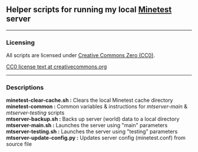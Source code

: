 ## Helper scripts for running my local [Minetest][] server


---
### Licensing

All scripts are licensed under [Creative Commons Zero (CC0)][lic.cc0].

[CC0 license text at creativecommons.org](https://creativecommons.org/publicdomain/zero/1.0/legalcode.txt)


---
### Descriptions

**minetest-clear-cache.sh :** Clears the local Minetest cache directory<br>
**minetest-common :** Common variables & instructions for *mtserver-main* & *mtserver-testing* scripts<br>
**mtserver-backup.sh :** Backs up server (world) data to a local directory<br>
**mtserver-main.sh :** Launches the server using "main" parameters<br>
**mtserver-testing.sh :** Launches the server using "testing" parameters<br>
**mtserver-update-config.py :** Updates server config (minetest.conf) from source file


[Minetest]: http://www.minetest.net/
[lic.cc0]: LICENSE.txt
